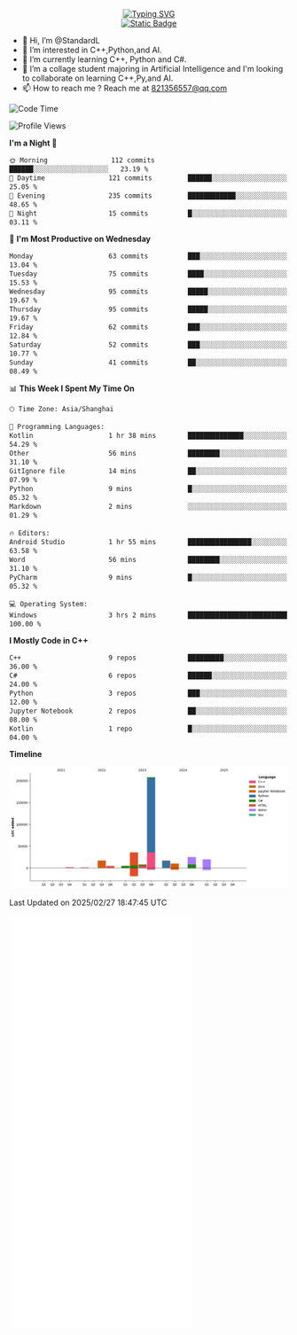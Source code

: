<!-- Dynamic typing 动态打字 -->
<div align="center">
  <div align="center">
  <a href="https://git.io/typing-svg"><img src="https://readme-typing-svg.demolab.com?font=Tilt+Neon&size=32&pause=1000&center=true&vCenter=true&random=false&width=435&lines=Hello+World!;%E4%BD%A0%E5%A5%BD%EF%BC%8C%E4%B8%96%E7%95%8C%EF%BC%81;%E3%83%8F%E3%83%AD%E3%83%BC%E3%80%81%E3%83%AF%E3%83%BC%E3%83%AB%E3%83%89!" alt="Typing SVG" /></a>
  </div>
</div>

<!-- Profile logo 徽标 -->
<div align="center">
  <a href="https://standardl.github.io">
    <img alt="Static Badge" src="https://img.shields.io/badge/Github.io-Blog-brightgreen?style=for-the-badge&logo=github&link=https%3A%2F%2Fstandardl.github.io">
  </a>
</div>

- 👋 Hi, I’m @StandardL
- 👀 I’m interested in C++,Python,and AI.
- 🌱 I’m currently learning C++, Python and C#.
- 💞️ I’m a collage student majoring in Artificial Intelligence and I'm looking to collaborate on learning C++,Py,and AI.
- 📫 How to reach me ? Reach me at 821356557@qq.com

<!-- Wakatime 数据统计 -->
<!--START_SECTION:waka-->
![Code Time](http://img.shields.io/badge/Code%20Time-133%20hrs%2010%20mins-blue)

![Profile Views](http://img.shields.io/badge/Profile%20Views-0-blue)

**I'm a Night 🦉** 

```text
🌞 Morning                112 commits         ██████░░░░░░░░░░░░░░░░░░░   23.19 % 
🌆 Daytime                121 commits         ██████░░░░░░░░░░░░░░░░░░░   25.05 % 
🌃 Evening                235 commits         ████████████░░░░░░░░░░░░░   48.65 % 
🌙 Night                  15 commits          █░░░░░░░░░░░░░░░░░░░░░░░░   03.11 % 
```
📅 **I'm Most Productive on Wednesday** 

```text
Monday                   63 commits          ███░░░░░░░░░░░░░░░░░░░░░░   13.04 % 
Tuesday                  75 commits          ████░░░░░░░░░░░░░░░░░░░░░   15.53 % 
Wednesday                95 commits          █████░░░░░░░░░░░░░░░░░░░░   19.67 % 
Thursday                 95 commits          █████░░░░░░░░░░░░░░░░░░░░   19.67 % 
Friday                   62 commits          ███░░░░░░░░░░░░░░░░░░░░░░   12.84 % 
Saturday                 52 commits          ███░░░░░░░░░░░░░░░░░░░░░░   10.77 % 
Sunday                   41 commits          ██░░░░░░░░░░░░░░░░░░░░░░░   08.49 % 
```


📊 **This Week I Spent My Time On** 

```text
🕑︎ Time Zone: Asia/Shanghai

💬 Programming Languages: 
Kotlin                   1 hr 38 mins        ██████████████░░░░░░░░░░░   54.29 % 
Other                    56 mins             ████████░░░░░░░░░░░░░░░░░   31.10 % 
GitIgnore file           14 mins             ██░░░░░░░░░░░░░░░░░░░░░░░   07.99 % 
Python                   9 mins              █░░░░░░░░░░░░░░░░░░░░░░░░   05.32 % 
Markdown                 2 mins              ░░░░░░░░░░░░░░░░░░░░░░░░░   01.29 % 

🔥 Editors: 
Android Studio           1 hr 55 mins        ████████████████░░░░░░░░░   63.58 % 
Word                     56 mins             ████████░░░░░░░░░░░░░░░░░   31.10 % 
PyCharm                  9 mins              █░░░░░░░░░░░░░░░░░░░░░░░░   05.32 % 

💻 Operating System: 
Windows                  3 hrs 2 mins        █████████████████████████   100.00 % 
```

**I Mostly Code in C++** 

```text
C++                      9 repos             █████████░░░░░░░░░░░░░░░░   36.00 % 
C#                       6 repos             ██████░░░░░░░░░░░░░░░░░░░   24.00 % 
Python                   3 repos             ███░░░░░░░░░░░░░░░░░░░░░░   12.00 % 
Jupyter Notebook         2 repos             ██░░░░░░░░░░░░░░░░░░░░░░░   08.00 % 
Kotlin                   1 repo              █░░░░░░░░░░░░░░░░░░░░░░░░   04.00 % 
```



**Timeline**

![Lines of Code chart](https://raw.githubusercontent.com/StandardL/StandardL/main/assets/bar_graph.png)


 Last Updated on 2025/02/27 18:47:45 UTC
<!--END_SECTION:waka-->

<img align="center" src="/github-metrics.svg" alt="Metrics" width="65%" />

<!---
StandardL/StandardL is a ✨ special ✨ repository because its `README.md` (this file) appears on your GitHub profile.
You can click the Preview link to take a look at your changes.
--->
